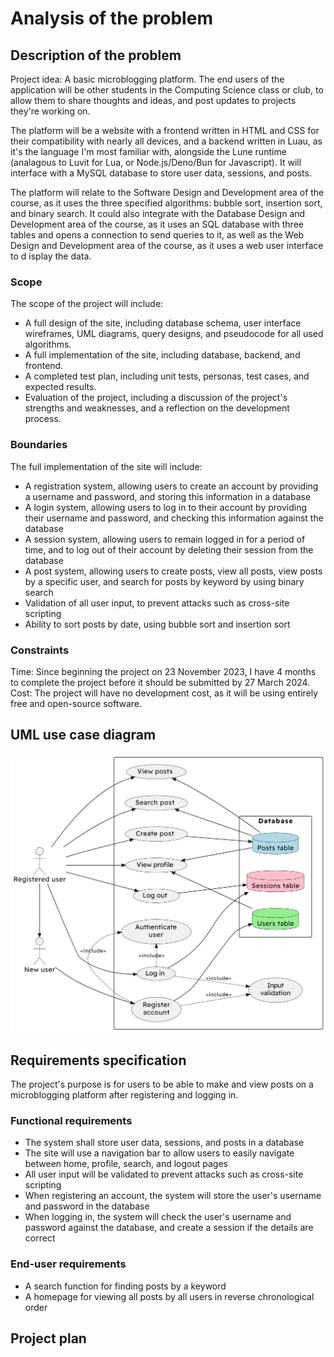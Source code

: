 # Analysis of the problem

## Description of the problem

Project idea: A basic microblogging platform. The end users of the application will be other students in the Computing Science class or club, to allow them to share thoughts and ideas, and post updates to projects they're working on.

The platform will be a website with a frontend written in HTML and CSS for their compatibility with nearly all devices, and a backend written in Luau, as it's the language I'm most familiar with, alongside the Lune runtime (analagous to Luvit for Lua, or Node.js/Deno/Bun for Javascript). It will interface with a MySQL database to store user data, sessions, and posts.

The platform will relate to the Software Design and Development area of the course, as it uses the three specified algorithms: bubble sort, insertion sort, and binary search. It could also integrate with the Database Design and Development area of the course, as it uses an SQL database with three tables and opens a connection to send queries to it, as well as the Web Design and Development area of the course, as it uses a web user interface to d isplay the data.

### Scope

The scope of the project will include:

-   A full design of the site, including database schema, user interface wireframes, UML diagrams, query designs, and pseudocode for all used algorithms.
-   A full implementation of the site, including database, backend, and frontend.
-   A completed test plan, including unit tests, personas, test cases, and expected results.
-   Evaluation of the project, including a discussion of the project's strengths and weaknesses, and a reflection on the development process.

### Boundaries

The full implementation of the site will include:

-   A registration system, allowing users to create an account by providing a username and password, and storing this information in a database
-   A login system, allowing users to log in to their account by providing their username and password, and checking this information against the database
-   A session system, allowing users to remain logged in for a period of time, and to log out of their account by deleting their session from the database
-   A post system, allowing users to create posts, view all posts, view posts by a specific user, and search for posts by keyword by using binary search
-   Validation of all user input, to prevent attacks such as cross-site scripting
-   Ability to sort posts by date, using bubble sort and insertion sort

### Constraints

Time: Since beginning the project on 23 November 2023, I have 4 months to complete the project before it should be submitted by 27 March 2024.  
Cost: The project will have no development cost, as it will be using entirely free and open-source software.

## UML use case diagram

![UML use case diagram](uml.png)

## Requirements specification

The project's purpose is for users to be able to make and view posts on a microblogging platform after registering and logging in.

### Functional requirements

-   The system shall store user data, sessions, and posts in a database
-   The site will use a navigation bar to allow users to easily navigate between home, profile, search, and logout pages
-   All user input will be validated to prevent attacks such as cross-site scripting
-   When registering an account, the system will store the user's username and password in the database
-   When logging in, the system will check the user's username and password against the database, and create a session if the details are correct

### End-user requirements

-   A search function for finding posts by a keyword
-   A homepage for viewing all posts by all users in reverse chronological order

## Project plan
